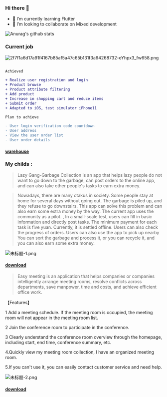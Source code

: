 ### Hi there 👋


- 🌱 I’m currently learning Flutter
- 👯 I’m looking to collaborate on Mixed development


![Anurag's github stats](https://github-readme-stats.vercel.app/api?username=shabake&hide=issues&show_icons=true)

### Current job

![2f7f1a6d17a91f4167b85af5a47c65b131f3a64268732-eYhpx3_fw658.png](https://upload-images.jianshu.io/upload_images/668798-3439ff930b8a22cb.png?imageMogr2/auto-orient/strip%7CimageView2/2/w/1240)

```diff

Achieved

+ Realize user registration and login
+ Product browse
+ Product attribute filtering
+ Add product
+ Increase in shopping cart and reduce items
+ Submit order
+ Adapted to iOS, test simulator iPhone11

Plan to achieve

- User login verification code countdown
- User address
- View the user order list
- User order details

```

#### [warehouse](https://github.com/shabake/GHMall)

### My childs :


> Lazy Gang-Garbage Collection is an app that helps lazy people do not want to go down to the garbage, can post orders to the online app, and can also take other people's tasks to earn extra money.

> Nowadays, there are many otakus in society. Some people stay at home for several days without going out. The garbage is piled up, and they refuse to go downstairs. This app can solve this problem and can also earn some extra money by the way. The current app uses the community as a pilot. , In a small-scale test, users can fill in basic information and directly post tasks. The minimum payment for each task is five yuan. Currently, it is settled offline. Users can also check the progress of orders. Users can also use the app to pick up nearby You can sort the garbage and process it, or you can recycle it, and you can also earn some extra money.

![未标题-1.png](https://upload-images.jianshu.io/upload_images/668798-7c68d1f422406d60.png?imageMogr2/auto-orient/strip%7CimageView2/2/w/1240)


#### [download](https://apps.apple.com/cn/app/懒人帮-垃圾回收/id1470221572)

> Easy meeting is an application that helps companies or companies intelligently arrange meeting rooms, resolve conflicts across departments, save manpower, time and costs, and achieve efficient office work. 


【Features】

1 Add a meeting schedule. If the meeting room is occupied, the meeting room will not appear in the meeting room list.  

2 Join the conference room to participate in the conference. 

3 Clearly understand the conference room overview through the homepage, including start, end time, conference summary, etc. 
 
4.Quickly view my meeting room collection, I have an organized meeting room. 

5.If you can't use it, you can easily contact customer service and need help. 

![未标题-2.png](https://upload-images.jianshu.io/upload_images/1419035-a1c93f7e36e90b60.png?imageMogr2/auto-orient/strip%7CimageView2/2/w/1000)

#### [download](https://apps.apple.com/cn/app/id1479323067)

